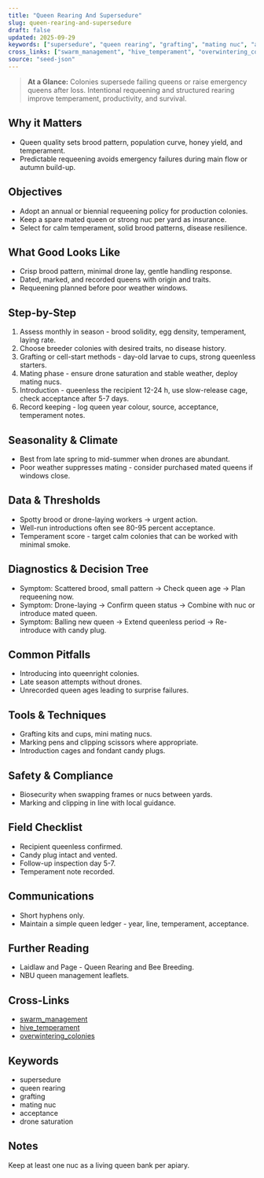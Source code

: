 ```yaml
---
title: "Queen Rearing And Supersedure"
slug: queen-rearing-and-supersedure
draft: false
updated: 2025-09-29
keywords: ["supersedure", "queen rearing", "grafting", "mating nuc", "acceptance", "drone saturation"]
cross_links: ["swarm_management", "hive_temperament", "overwintering_colonies"]
source: "seed-json"
---
```


> **At a Glance:** Colonies supersede failing queens or raise emergency queens after loss. Intentional requeening and structured rearing improve temperament, productivity, and survival.

## Why it Matters
- Queen quality sets brood pattern, population curve, honey yield, and temperament.
- Predictable requeening avoids emergency failures during main flow or autumn build-up.

## Objectives
- Adopt an annual or biennial requeening policy for production colonies.
- Keep a spare mated queen or strong nuc per yard as insurance.
- Select for calm temperament, solid brood patterns, disease resilience.

## What Good Looks Like
- Crisp brood pattern, minimal drone lay, gentle handling response.
- Dated, marked, and recorded queens with origin and traits.
- Requeening planned before poor weather windows.

## Step-by-Step
1) Assess monthly in season - brood solidity, egg density, temperament, laying rate.
2) Choose breeder colonies with desired traits, no disease history.
3) Grafting or cell-start methods - day-old larvae to cups, strong queenless starters.
4) Mating phase - ensure drone saturation and stable weather, deploy mating nucs.
5) Introduction - queenless the recipient 12-24 h, use slow-release cage, check acceptance after 5-7 days.
6) Record keeping - log queen year colour, source, acceptance, temperament notes.

## Seasonality & Climate
- Best from late spring to mid-summer when drones are abundant.
- Poor weather suppresses mating - consider purchased mated queens if windows close.

## Data & Thresholds
- Spotty brood or drone-laying workers -> urgent action.
- Well-run introductions often see 80-95 percent acceptance.
- Temperament score - target calm colonies that can be worked with minimal smoke.

## Diagnostics & Decision Tree
- Symptom: Scattered brood, small pattern -> Check queen age -> Plan requeening now.
- Symptom: Drone-laying -> Confirm queen status -> Combine with nuc or introduce mated queen.
- Symptom: Balling new queen -> Extend queenless period -> Re-introduce with candy plug.

## Common Pitfalls
- Introducing into queenright colonies.
- Late season attempts without drones.
- Unrecorded queen ages leading to surprise failures.

## Tools & Techniques
- Grafting kits and cups, mini mating nucs.
- Marking pens and clipping scissors where appropriate.
- Introduction cages and fondant candy plugs.

## Safety & Compliance
- Biosecurity when swapping frames or nucs between yards.
- Marking and clipping in line with local guidance.

## Field Checklist
- Recipient queenless confirmed.
- Candy plug intact and vented.
- Follow-up inspection day 5-7.
- Temperament note recorded.

## Communications
- Short hyphens only.
- Maintain a simple queen ledger - year, line, temperament, acceptance.

## Further Reading
- Laidlaw and Page - Queen Rearing and Bee Breeding.
- NBU queen management leaflets.

## Cross-Links
- [swarm_management](/topics/swarm-management/)
- [hive_temperament](/topics/hive-temperament/)
- [overwintering_colonies](/topics/overwintering-colonies/)

## Keywords
- supersedure
- queen rearing
- grafting
- mating nuc
- acceptance
- drone saturation

## Notes
Keep at least one nuc as a living queen bank per apiary.
